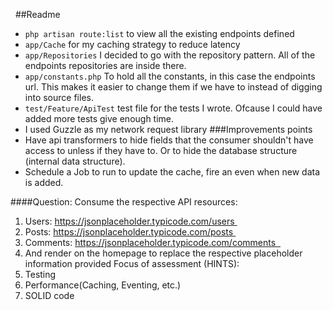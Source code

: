  
##Readme

- `php artisan route:list`  to view all the existing endpoints defined
- `app/Cache` for my caching strategy to reduce latency
- `app/Repositories` I decided to go with the repository pattern. All of the endpoints repositories are inside there.
- `app/constants.php` To hold all the constants, in this case the endpoints url. This makes it easier to change them if we have to instead of digging into source files.
- `test/Feature/ApiTest` test file for the tests I wrote. Ofcause I could have added more tests give enough time.
- I used Guzzle as my network request library
###Improvements points
- Have api transformers to hide fields that the consumer shouldn't have access to unless if they have to. Or to hide the database structure (internal data structure).
- Schedule a Job to run to update the cache, fire an even when new data is added.

####Question: 
Consume the respective API resources:
1. Users: https://jsonplaceholder.typicode.com/users 
2. Posts: https://jsonplaceholder.typicode.com/posts 
3. Comments: https://jsonplaceholder.typicode.com/comments  
4. And render on the homepage to replace the respective placeholder information provided Focus of assessment (HINTS): 
5. Testing 
6. Performance(Caching, Eventing, etc.)
7. SOLID code 
